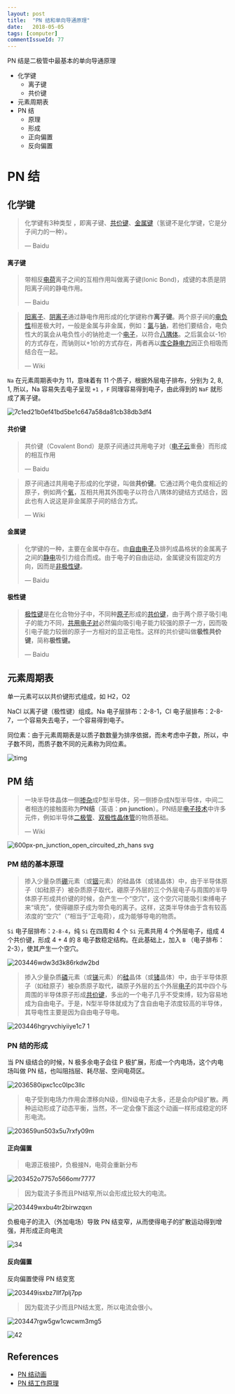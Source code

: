 ```yaml
---
layout: post
title:  "PN 结和单向导通原理"
date:   2018-05-05
tags: [computer]
commentIssueId: 77
---
```


PN 结是二极管中最基本的单向导通原理
* 化学键
  * 离子键
  * 共价键
* 元素周期表
* PN 结
  * 原理
  * 形成
  * 正向偏置
  * 反向偏置

# PN 结



## 化学键

> 化学键有3种类型 ，即离子键、[共价键](https://baike.baidu.com/item/%E5%85%B1%E4%BB%B7%E9%94%AE)、[金属键](https://baike.baidu.com/item/%E9%87%91%E5%B1%9E%E9%94%AE)（氢键不是化学键，它是分子间力的一种）。
>
> — Baidu



#### 离子键

> 带相反[电荷](https://baike.baidu.com/item/%E7%94%B5%E8%8D%B7)离子之间的互相作用叫做离子键(Ionic Bond)，成键的本质是阴阳离子间的静电作用。
>
> — Baidu

> [阳离子](https://zh.wikipedia.org/wiki/%E6%AD%A3%E9%9B%A2%E5%AD%90)、[阴离子](https://zh.wikipedia.org/wiki/%E8%B2%A0%E9%9B%A2%E5%AD%90)通过静电作用形成的化学键称作**离子键**。两个原子间的[电负性](https://zh.wikipedia.org/wiki/%E7%94%B5%E8%B4%9F%E6%80%A7)相差极大时，一般是金属与非金属，例如：[氯](https://zh.wikipedia.org/wiki/%E6%B0%AF)与[钠](https://zh.wikipedia.org/wiki/%E9%88%89)，若他们要结合，电负性大的氯会从电负性小的钠抢走一个[电子](https://zh.wikipedia.org/wiki/%E9%9B%BB%E5%AD%90)，以符合[八隅体](https://zh.wikipedia.org/wiki/%E5%85%AB%E9%9A%85%E9%AB%94)。之后氯会以-1价的方式存在，而钠则以+1价的方式存在，两者再以[库仑静电力](https://zh.wikipedia.org/wiki/%E5%BA%93%E4%BB%91%E5%AE%9A%E5%BE%8B)因正负相吸而结合在一起。
>
> — Wiki

`Na` 在元素周期表中为 11，意味着有 11 个质子，根据外层电子排布，分别为 2, 8, 1, 所以，Na 容易失去电子呈现 `+1` ，`F` 同理容易得到电子，由此得到的 `NaF` 就形成了离子键。

![7c1ed21b0ef41bd5be1c647a58da81cb38db3df4](https://user-images.githubusercontent.com/7157346/39663298-5ea091f0-50a3-11e8-8944-4eb0988362ab.jpg)



#### 共价键

> 共价键（Covalent Bond）是原子间通过共用电子对（[电子云](https://baike.baidu.com/item/%E7%94%B5%E5%AD%90%E4%BA%91)重叠）而形成的相互作用
>
> — Baidu

> 原子间通过共用电子形成的化学键，叫做**共价键**。它通过两个电负度相近的原子，例如两个[氧](https://zh.wikipedia.org/wiki/%E6%B0%A7)，互相共用其外围电子以符合八隅体的键结方式结合，因此也有人说这是非金属原子间的结合方式。
>
> — Wiki



#### 金属键

>  化学键的一种，主要在金属中存在。由[自由电子](https://baike.baidu.com/item/%E8%87%AA%E7%94%B1%E7%94%B5%E5%AD%90)及排列成晶格状的金属离子之间的[静电](https://baike.baidu.com/item/%E9%9D%99%E7%94%B5)吸引力组合而成。由于电子的自由运动，金属键没有固定的方向，因而是[非极性键](https://baike.baidu.com/item/%E9%9D%9E%E6%9E%81%E6%80%A7%E9%94%AE)。
>
> — Baidu

#### 极性键

> [极性键](https://baike.baidu.com/item/%E6%9E%81%E6%80%A7%E9%94%AE)是在化合物分子中，不同种[原子](https://baike.baidu.com/item/%E5%8E%9F%E5%AD%90)形成的[共价键](https://baike.baidu.com/item/%E5%85%B1%E4%BB%B7%E9%94%AE)，由于两个原子吸引电子的能力不同，[共用电子对](https://baike.baidu.com/item/%E5%85%B1%E7%94%A8%E7%94%B5%E5%AD%90%E5%AF%B9)必然偏向吸引电子能力较强的原子一方，因而吸引电子能力较弱的原子一方相对的显正电性。这样的共价键叫做**极性共价键**，简称**极性键。**
>
> — Baidu



## 元素周期表

单一元素可以以共价键形式组成，如 H2，O2

NaCl 以离子键（极性键）组成。Na 电子层排布：2-8-1，Cl 电子层排布：2-8-7，一个容易失去电子，一个容易得到电子。

同位素：由于元素周期表是以质子数数量为排序依据，而未考虑中子数，所以，中子数不同，而质子数不同的元素称为同位素。

![timg](https://user-images.githubusercontent.com/7157346/39663267-c034e6ba-50a2-11e8-9b29-80097589a0b5.jpeg) 



## PM 结

>  一块半导体晶体一侧[掺杂](https://zh.wikipedia.org/wiki/%E6%8E%BA%E6%9D%82_(%E5%8D%8A%E5%AF%BC%E4%BD%93))成P型半导体，另一侧掺杂成N型半导体，中间二者相连的接触面称为**PN结**（英语：**pn junction**）。PN结是[电子技术](https://zh.wikipedia.org/wiki/%E7%94%B5%E5%AD%90%E6%8A%80%E6%9C%AF)中许多元件，例如半导体[二极管](https://zh.wikipedia.org/wiki/%E4%BA%8C%E6%A5%B5%E7%AE%A1)、[双极性晶体管](https://zh.wikipedia.org/wiki/%E5%8F%8C%E6%9E%81%E6%80%A7%E6%99%B6%E4%BD%93%E7%AE%A1)的物质基础。
>
> — Wiki

![600px-pn_junction_open_circuited_zh_hans svg](https://user-images.githubusercontent.com/7157346/39663990-e7a3abee-50ae-11e8-94aa-5d16a19d447e.png)

### PM 结的基本原理

> 掺入少量杂质[硼](https://zh.wikipedia.org/wiki/%E7%A1%BC)元素（或[铟](https://zh.wikipedia.org/wiki/%E9%93%9F)元素）的硅晶体（或锗晶体）中，由于半导体原子（如硅原子）被杂质原子取代，硼原子外层的三个外层电子与周围的半导体原子形成共价键的时候，会产生一个“空穴”，这个空穴可能吸引束缚电子来“填充”，使得硼原子成为带负电的离子。这样，这类半导体由于含有较高浓度的“空穴”（“相当于”正电荷），成为能够导电的物质。

`Si` 电子层排布：`2-8-4`，纯 `Si` 在四周和 4 个 `Si` 元素共用 4 个外层电子，组成 4 个共价键，形成 4 + 4 的 8 电子数稳定结构。在此基础上，加入 `B` （电子排布：2-3），使其产生一个空穴。



![203446wdw3d3k86rkdw2bd](https://user-images.githubusercontent.com/7157346/39663970-9bc62c7e-50ae-11e8-814d-8c894707b206.gif)

> 掺入少量杂质[磷](https://zh.wikipedia.org/wiki/%E7%A3%B7)元素（或[锑](https://zh.wikipedia.org/wiki/%E9%94%91)元素）的[硅](https://zh.wikipedia.org/wiki/%E7%A1%85)晶体（或[锗](https://zh.wikipedia.org/wiki/%E9%94%97)晶体）中，由于半导体原子（如硅原子）被杂质原子取代，磷原子外层的五个外层[电子](https://zh.wikipedia.org/wiki/%E7%94%B5%E5%AD%90)的其中四个与周围的半导体原子形成[共价键](https://zh.wikipedia.org/wiki/%E5%85%B1%E4%BB%B7%E9%94%AE)，多出的一个电子几乎不受束缚，较为容易地成为自由电子。于是，N型半导体就成为了含自由电子浓度较高的半导体，其导电性主要是因为自由电子导电。

![203446hgryvchiyiiye1c7 1](https://user-images.githubusercontent.com/7157346/39663952-59eab9b4-50ae-11e8-837b-b600fa8f6020.gif)



### PN 结的形成

当 PN 级结合的时候，N 极多余电子会往 P 极扩展，形成一个内电场，这个内电场叫做 PN 结，也叫阻挡层、耗尽层、空间电荷区。

![2036580ipxc1cc0lpc3llc](https://user-images.githubusercontent.com/7157346/39663930-f9553bd8-50ad-11e8-83ef-d44521b96cfa.gif)

> 电子受到电场力作用会漂移向N级，但N级电子太多，还是会向P级扩散。两种运动形成了动态平衡，当然，不一定会像下面这个动画一样形成稳定的环形电流。



![203659un503x5u7rxfy09m](https://user-images.githubusercontent.com/7157346/39663929-f8e12a04-50ad-11e8-9986-e468c2b16c8a.gif)



#### 正向偏置

>  电源正极接P，负极接N，电荷会重新分布

![203452o7757o566omr7777](https://user-images.githubusercontent.com/7157346/39663928-f89903be-50ad-11e8-829a-5436b64df554.gif)

> 因为载流子多而且PN结窄,所以会形成比较大的电流。



![203449wxbu4tr2birwzqxn](https://user-images.githubusercontent.com/7157346/39663927-f84ea3aa-50ad-11e8-9fb3-fe0ed2f23191.gif)

负极电子的流入（外加电场）导致 PN 结变窄，从而使得电子的扩散运动得到增强，并形成正向电流

![34](https://user-images.githubusercontent.com/7157346/39663922-f6de3026-50ad-11e8-8dc7-9d02f4396da8.jpg)



#### 反向偏置

反向偏置使得 PN 结变宽

![203449isxbz7llf7plj7pp](https://user-images.githubusercontent.com/7157346/39663926-f807168e-50ad-11e8-8abe-0771db3bebb7.gif)



> 因为载流子少而且PN结太宽，所以电流会很小。

![203447rgw5gw1cwcwm3mg5](https://user-images.githubusercontent.com/7157346/39664635-894f00c0-50b8-11e8-9215-ebe7e0a4c386.gif)





![42](https://user-images.githubusercontent.com/7157346/39663923-f72ce766-50ad-11e8-9956-fa37096b8553.jpg)





## References

* [PN 结动画](http://blog.sciencenet.cn/blog-729147-1033899.html)
* [PN 结工作原理](http://www.dgxue.com/chuji/dzjc/pnj/948.html)